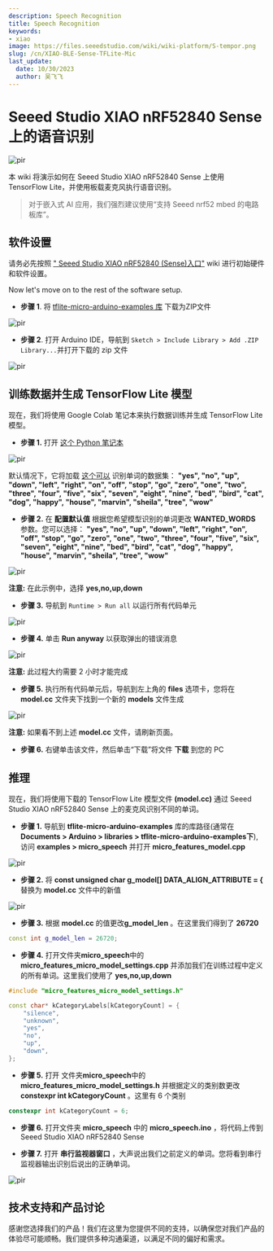 ```yaml
---
description: Speech Recognition
title: Speech Recognition
keywords:
- xiao
image: https://files.seeedstudio.com/wiki/wiki-platform/S-tempor.png
slug: /cn/XIAO-BLE-Sense-TFLite-Mic
last_update:
  date: 10/30/2023
  author: 吴飞飞
---
```

# Seeed Studio XIAO nRF52840 Sense 上的语音识别

<p style={{textAlign: 'center'}}><img src="https://files.seeedstudio.com/wiki/XIAO-BLE/TFLite/pics/TFLite-mic-thumb.png" alt="pir" width={1000} height="auto" /></p>


本 wiki 将演示如何在 Seeed Studio XIAO nRF52840 Sense 上使用 TensorFlow Lite，并使用板载麦克风执行语音识别。

> 对于嵌入式 AI 应用，我们强烈建议使用“支持 Seeed nrf52 mbed 的电路板库”。

## 软件设置

请务必先按照 [" Seeed Studio XIAO nRF52840 (Sense)入口"](https://wiki.seeedstudio.com/XIAO_BLE/) wiki 进行初始硬件和软件设置。

Now let's move on to the rest of the software setup.

- **步骤 1**. 将 [tflite-micro-arduino-examples 库](https://github.com/lakshanthad/tflite-micro-arduino-examples) 下载为ZIP文件

<p style={{textAlign: 'center'}}><img src="https://files.seeedstudio.com/wiki/XIAO-BLE/TFLite/pics/tflite-mic-github.png" alt="pir" width={1000} height="auto" /></p>


- **步骤 2**. 打开 Arduino IDE，导航到 `Sketch > Include Library > Add .ZIP Library...`并打开下载的 zip 文件 

<p style={{textAlign: 'center'}}><img src="https://files.seeedstudio.com/wiki/XIAO-BLE/add-zip.png" alt="pir" width={600} height="auto" /></p>


## 训练数据并生成 TensorFlow Lite 模型

现在，我们将使用 Google Colab 笔记本来执行数据训练并生成 TensorFlow Lite 模型。

- **步骤 1.** 打开 [这个 Python 笔记本](https://colab.research.google.com/github/tensorflow/tflite-micro/blob/main/tensorflow/lite/micro/examples/micro_speech/train/train_micro_speech_model.ipynb)

<p style={{textAlign: 'center'}}><img src="https://files.seeedstudio.com/wiki/XIAO-BLE/TFLite/pics/TF-notebook-mic.jpg" alt="pir" width={1000} height="auto" /></p>


默认情况下，它将加载 [这个可以](https://storage.googleapis.com/download.tensorflow.org/data/speech_commands_v0.02.tar.gz) 识别单词的数据集： **"yes", "no", "up", "down", "left", "right", "on", "off", "stop", "go", "zero", "one", "two", "three", "four", "five", "six", "seven", "eight", "nine", "bed", "bird", "cat", "dog", "happy", "house", "marvin", "sheila", "tree", "wow"**

- **步骤 2.** 在 **配置默认值** 根据您希望模型识别的单词更改 **WANTED_WORDS** 参数。您可以选择： **"yes", "no", "up", "down", "left", "right", "on", "off", "stop", "go", "zero", "one", "two", "three", "four", "five", "six", "seven", "eight", "nine", "bed", "bird", "cat", "dog", "happy", "house", "marvin", "sheila", "tree", "wow"**
<p style={{textAlign: 'center'}}><img src="https://files.seeedstudio.com/wiki/XIAO-BLE/TFLite/pics/TF-notebook-wanted-words.png" alt="pir" width={600} height="auto" /></p>


**注意:** 在此示例中，选择 **yes,no,up,down**

- **步骤 3.** 导航到 `Runtime > Run all` 以运行所有代码单元

<p style={{textAlign: 'center'}}><img src="https://files.seeedstudio.com/wiki/XIAO-BLE/TFLite/pics/micro-speech-run-all.png" alt="pir" width={450} height="auto" /></p>


- **步骤 4.** 单击 **Run anyway** 以获取弹出的错误消息

<p style={{textAlign: 'center'}}><img src="https://files.seeedstudio.com/wiki/XIAO-BLE/run-anyway.png" alt="pir" width={600} height="auto" /></p>


**注意:** 此过程大约需要 2 小时才能完成

- **步骤 5.** 执行所有代码单元后，导航到左上角的 **files** 选项卡，您将在 **model.cc** 文件夹下找到一个新的 **models** 文件生成

<p style={{textAlign: 'center'}}><img src="https://files.seeedstudio.com/wiki/XIAO-BLE/TFLite/pics/model-cc.png" alt="pir" width={300} height="auto" /></p>


**注意:** 如果看不到上述 **model.cc** 文件，请刷新页面。

- **步骤 6.** 右键单击该文件，然后单击“下载”将文件 **下载** 到您的 PC

## 推理

现在，我们将使用下载的 TensorFlow Lite 模型文件 **(model.cc)**  通过 Seeed Studio XIAO nRF52840 Sense 上的麦克风识别不同的单词。

- **步骤 1.** 导航到 **tflite-micro-arduino-examples** 库的库路径(通常在 **Documents > Arduino > libraries > tflite-micro-arduino-examples下**), 访问 **examples > micro_speech** 并打开 **micro_features_model.cpp**

<p style={{textAlign: 'center'}}><img src="https://files.seeedstudio.com/wiki/XIAO-BLE/TFLite/pics/micro-features-model-open.png" alt="pir" width={550} height="auto" /></p>


- **步骤 2.** 将 **const unsigned char g_model[] DATA_ALIGN_ATTRIBUTE = {** 替换为 **model.cc** 文件中的新值

<p style={{textAlign: 'center'}}><img src="https://files.seeedstudio.com/wiki/XIAO-BLE/TFLite/pics/model-values.png" alt="pir" width={550} height="auto" /></p>


- **步骤 3.** 根据 **model.cc** 的值更改**g_model_len** 。在这里我们得到了 **26720**

```cpp
const int g_model_len = 26720;
```

- **步骤 4.** 打开文件夹**micro_speech**中的**micro_features_micro_model_settings.cpp** 并添加我们在训练过程中定义的所有单词。这里我们使用了 **yes,no,up,down**

```cpp
#include "micro_features_micro_model_settings.h"

const char* kCategoryLabels[kCategoryCount] = {
    "silence",
    "unknown",
    "yes",
    "no",
    "up",
    "down",
};
```

- **步骤 5.** 打开 文件夹**micro_speech**中的**micro_features_micro_model_settings.h** 并根据定义的类别数更改 **constexpr int kCategoryCount** 。这里有 6 个类别

```cpp
constexpr int kCategoryCount = 6;
```

- **步骤 6.** 打开文件夹 **micro_speech** 中的 **micro_speech.ino** ，将代码上传到 Seeed Studio XIAO nRF52840 Sense

- **步骤 7.** 打开 **串行监视器窗口** ，大声说出我们之前定义的单词。您将看到串行监视器输出识别后说出的正确单词。

<p style={{textAlign: 'center'}}><img src="https://files.seeedstudio.com/wiki/XIAO-BLE/TFLite/pics/mic-capture.png" alt="pir" width={300} height="auto" /></p>


## 技术支持和产品讨论

感谢您选择我们的产品！我们在这里为您提供不同的支持，以确保您对我们产品的体验尽可能顺畅。我们提供多种沟通渠道，以满足不同的偏好和需求。

<div class="button_tech_support_container">
<a href="https://forum.seeedstudio.com/" class="button_forum"></a> 
<a href="https://www.seeedstudio.com/contacts" class="button_email"></a>
</div>

<div class="button_tech_support_container">
<a href="https://discord.gg/eWkprNDMU7" class="button_discord"></a> 
<a href="https://github.com/Seeed-Studio/wiki-documents/discussions/69" class="button_discussion"></a>
</div>